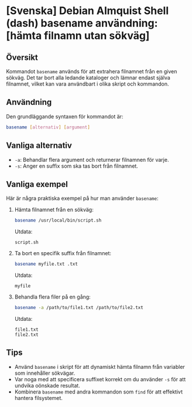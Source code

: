 # [Svenska] Debian Almquist Shell (dash) basename användning: [hämta filnamn utan sökväg]

## Översikt
Kommandot `basename` används för att extrahera filnamnet från en given sökväg. Det tar bort alla ledande kataloger och lämnar endast själva filnamnet, vilket kan vara användbart i olika skript och kommandon.

## Användning
Den grundläggande syntaxen för kommandot är:

```bash
basename [alternativ] [argument]
```

## Vanliga alternativ
- `-a`: Behandlar flera argument och returnerar filnamnen för varje.
- `-s`: Anger en suffix som ska tas bort från filnamnet.

## Vanliga exempel
Här är några praktiska exempel på hur man använder `basename`:

1. Hämta filnamnet från en sökväg:
   ```bash
   basename /usr/local/bin/script.sh
   ```
   Utdata:
   ```
   script.sh
   ```

2. Ta bort en specifik suffix från filnamnet:
   ```bash
   basename myfile.txt .txt
   ```
   Utdata:
   ```
   myfile
   ```

3. Behandla flera filer på en gång:
   ```bash
   basename -a /path/to/file1.txt /path/to/file2.txt
   ```
   Utdata:
   ```
   file1.txt
   file2.txt
   ```

## Tips
- Använd `basename` i skript för att dynamiskt hämta filnamn från variabler som innehåller sökvägar.
- Var noga med att specificera suffixet korrekt om du använder `-s` för att undvika oönskade resultat.
- Kombinera `basename` med andra kommandon som `find` för att effektivt hantera filsystemet.